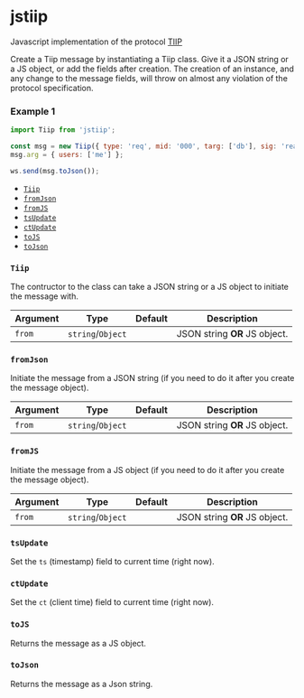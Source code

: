 # jstiip

Javascript implementation of the protocol [TIIP](https://github.com/whitelizard/tiip)

Create a Tiip message by instantiating a Tiip class. Give it a JSON string or a JS object, or add
the fields after creation. The creation of an instance, and any change to the message fields, will
throw on almost any violation of the protocol specification.

### Example 1

```js
import Tiip from 'jstiip';

const msg = new Tiip({ type: 'req', mid: '000', targ: ['db'], sig: 'readUser' });
msg.arg = { users: ['me'] };

ws.send(msg.toJson());
```

* [`Tiip`](#tiip)
* [`fromJson`](#fromjson)
* [`fromJS`](#fromjs)
* [`tsUpdate`](#tsupdate)
* [`ctUpdate`](#ctupdate)
* [`toJS`](#tojs)
* [`toJson`](#tojson)

### `Tiip`

The contructor to the class can take a JSON string or a JS object to initiate the message with.

| Argument | Type              | Default | Description                   |
| -------- | ----------------- | ------- | ----------------------------- |
| `from`   | `string`/`Object` |         | JSON string **OR** JS object. |

### `fromJson`

Initiate the message from a JSON string (if you need to do it after you create the message object).

| Argument | Type              | Default | Description                   |
| -------- | ----------------- | ------- | ----------------------------- |
| `from`   | `string`/`Object` |         | JSON string **OR** JS object. |

### `fromJS`

Initiate the message from a JS object (if you need to do it after you create the message object).

| Argument | Type              | Default | Description                   |
| -------- | ----------------- | ------- | ----------------------------- |
| `from`   | `string`/`Object` |         | JSON string **OR** JS object. |

### `tsUpdate`

Set the `ts` (timestamp) field to current time (right now).

### `ctUpdate`

Set the `ct` (client time) field to current time (right now).

### `toJS`

Returns the message as a JS object.

### `toJson`

Returns the message as a Json string.
